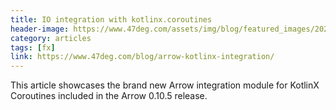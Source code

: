 ```yaml
---
title: IO integration with kotlinx.coroutines
header-image: https://www.47deg.com/assets/img/blog/featured_images/2020-03-26-io-integration-kotlinx-coroutines.jpg
category: articles
tags: [fx]
link: https://www.47deg.com/blog/arrow-kotlinx-integration/
---
```

This article showcases the brand new Arrow integration module for KotlinX Coroutines included in the Arrow 0.10.5 release.
